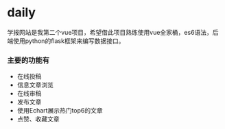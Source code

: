# daily
学报网站是我第二个vue项目，希望借此项目熟练使用vue全家桶，es6语法，后端使用python的flask框架来编写数据接口。
### 主要的功能有

+ 在线投稿
+ 信息文章浏览
+ 在线审稿
+ 发布文章
+ 使用Echart展示热门top6的文章
+ 点赞、收藏文章
